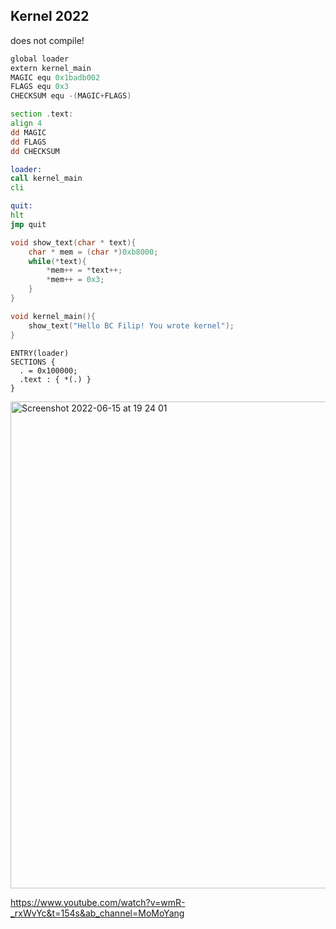 ## Kernel 2022
 does not compile!



```asm
global loader
extern kernel_main
MAGIC equ 0x1badb002
FLAGS equ 0x3
CHECKSUM equ -(MAGIC+FLAGS)

section .text:
align 4
dd MAGIC
dd FLAGS
dd CHECKSUM

loader:
call kernel_main
cli

quit:
hlt
jmp quit
```

```c
void show_text(char * text){
    char * mem = (char *)0xb8000;
    while(*text){
        *mem++ = *text++;
        *mem++ = 0x3;
    }
}

void kernel_main(){
    show_text("Hello BC Filip! You wrote kernel");
}
```


```ld
ENTRY(loader)
SECTIONS {
  . = 0x100000;
  .text : { *(.) }
}
```
<img width="779" alt="Screenshot 2022-06-15 at 19 24 01" src="https://user-images.githubusercontent.com/18376136/173888200-391d145d-f859-48b7-b638-3aad4a1cfaed.png">



https://www.youtube.com/watch?v=wmR-_rxWvYc&t=154s&ab_channel=MoMoYang
